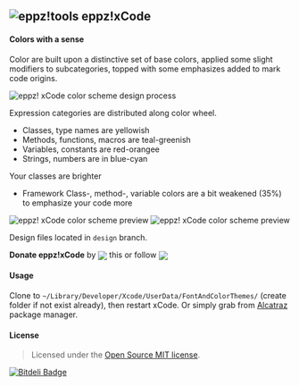 ## ![eppz!tools](http://www.eppz.eu/beacons/eppz!.png) eppz!xCode

#### Colors with a sense

Color are built upon a distinctive set of base colors, applied some slight modifiers to subcategories, topped with some emphasizes added to mark code origins.

![eppz! xCode color scheme design process](https://raw.github.com/eppz/eppz-xCode/design/eppz!xCode_color_scheme_process.gif)

Expression categories are distributed along color wheel.
+ Classes, type names are yellowish
+ Methods, functions, macros are teal-greenish
+ Variables, constants are red-orangee
+ Strings, numbers are in blue-cyan

Your classes are brighter
+ Framework Class-, method-, variable colors are a bit weakened (35%) to emphasize your code more

![eppz! xCode color scheme preview](https://raw.github.com/eppz/eppz-xCode/design/eppz!xCode_color_scheme_preview.png)
![eppz! xCode color scheme preview](https://raw.github.com/eppz/eppz-xCode/design/_previews/eppz!xCode_color_scheme_declarations.jpg)

Design files located in `design` branch.

**Donate eppz!xCode** by <a href="https://twitter.com/intent/tweet?text=%23xCode%20color%20scheme%20with%20sense%20https%3A%2F%2Fgithub.com%2Feppz%2Feppz-xCode%20%20%40_eppz%20%23iosdev%20%23code%20%23tool%20%23workflow%20pic.twitter.com%2Fh8HHyfVEAB"><img src="http://eppz.eu/beacons/eppz!_tweet.png" align="absmiddle"></a> this or follow <a href="https://twitter.com/intent/user?original_referer=https%3A%2F%2Ftwitter.com%2Fabout%2Fresources%2Fbuttons&region=following&screen_name=_eppz&tw_p=followbutton&variant=2.0"><img src="http://eppz.eu/beacons/eppz!_follow.png" align="absmiddle"></a>

#### Usage
Clone to `~/Library/Developer/Xcode/UserData/FontAndColorThemes/` (create folder if not exist already), then restart xCode. Or simply grab from [Alcatraz](http://alcatraz.io) package manager.

#### License
> Licensed under the [Open Source MIT license](http://en.wikipedia.org/wiki/MIT_License).


[![Bitdeli Badge](https://d2weczhvl823v0.cloudfront.net/eppz/eppz-xcode/trend.png)](https://bitdeli.com/free "Bitdeli Badge")

